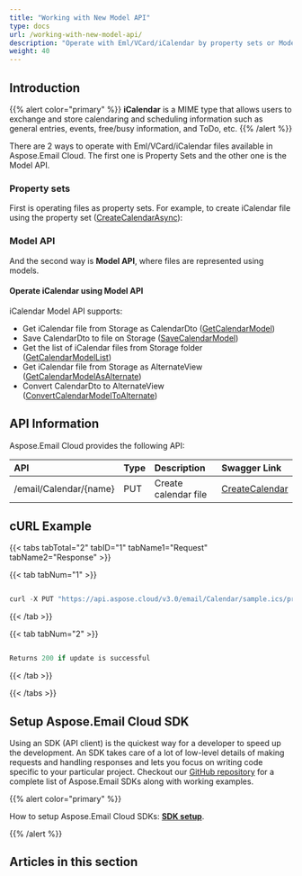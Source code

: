 ```yaml
---
title: "Working with New Model API"
type: docs
url: /working-with-new-model-api/
description: "Operate with Eml/VCard/iCalendar by property sets or Model API (part of Aspose.Email Cloud API, which is easy to use)."
weight: 40
---
```


## **Introduction**
{{% alert color="primary" %}} **iCalendar** is a MIME type that allows users to exchange and store calendaring and scheduling information such as general entries, events, free/busy information, and ToDo, etc. {{% /alert %}} 

There are 2 ways to operate with Eml/VCard/iCalendar files available in Aspose.Email Cloud. The first one is Property Sets and the other one is the Model API. 
### **Property sets**
First is operating files as property sets. For example, to create iCalendar file using the property set ([CreateCalendarAsync](https://github.com/aspose-email-cloud/aspose-email-cloud-dotnet/blob/master/docs/EmailApi.md#CreateCalendarAsync)):
### **Model API**
And the second way is **Model API**, where files are represented using models.
#### **Operate iCalendar using Model API**
iCalendar Model API supports:

- Get iCalendar file from Storage as CalendarDto ([GetCalendarModel](https://github.com/aspose-email-cloud/aspose-email-cloud-dotnet/blob/master/docs/EmailApi.md#GetCalendarModel))
- Save CalendarDto to file on Storage ([SaveCalendarModel](https://github.com/aspose-email-cloud/aspose-email-cloud-dotnet/blob/master/docs/EmailApi.md#SaveCalendarModel))
- Get the list of iCalendar files from Storage folder ([GetCalendarModelList](https://github.com/aspose-email-cloud/aspose-email-cloud-dotnet/blob/master/docs/EmailApi.md#GetCalendarModelList))
- Get iCalendar file from Storage as AlternateView ([GetCalendarModelAsAlternate](https://github.com/aspose-email-cloud/aspose-email-cloud-dotnet/blob/master/docs/EmailApi.md#GetCalendarModelAsAlternate))
- Convert CalendarDto to AlternateView ([ConvertCalendarModelToAlternate](https://github.com/aspose-email-cloud/aspose-email-cloud-dotnet/blob/master/docs/EmailApi.md#ConvertCalendarModelToAlternate))
## **API Information**
Aspose.Email Cloud provides the following API:

|**API**|**Type**|**Description**|**Swagger Link**|
| :- | :- | :- | :- |
|/email/Calendar/{name}|PUT|Create calendar file|[CreateCalendar](https://apireference.aspose.cloud/email/#/Calendar/CreateCalendar)|
## **cURL Example**
{{< tabs tabTotal="2" tabID="1" tabName1="Request" tabName2="Response" >}}

{{< tab tabNum="1" >}}

```java

curl -X PUT "https://api.aspose.cloud/v3.0/email/Calendar/sample.ics/properties" -H "accept: application/json" -H "authorization: Bearer eyJhbGciOiJSUzI1NiIsInR5cCI6IkpXVCJ9.eyJuYmYiOjE1NzU4MzA4NzksImV4cCI6MTU3NTkxNzI3OSwiaXNzIjoiaHR0cHM6Ly9hcGkuYXNwb3NlLmNsb3VkIiwiYXVkIjpbImh0dHBzOi8vYXBpLmFzcG9zZS5jbG91ZC9yZXNvdXJjZXMiLCJhcGkucGxhdGZvcm0iLCJhcGkucHJvZHVjdHMiXSwiY2xpZW50X2lkIjoiNzg5NDZmYjQtM2JkNC00ZDNlLWIzMDktZjllMmZmOWFjNmY5IiwiY2xpZW50X2lkU3J2SWQiOiI2NTk5ODQiLCJzY29wZSI6WyJhcGkucGxhdGZvcm0iLCJhcGkucHJvZHVjdHMiXX0.mp1drdo4pYso9TEv8VL0pNk5D\_oxNMFI1JevJCD3koIgC2kN8lFGVypkXwQVlEYLtOULaT5JlSEwB2dtomqTW1eGpy6SIHP\_o5g5npoj2tlyBMCEf3od-cU6oObwLkdiELGbjkJ9SHh--wZTjk81VeSudXyAoX48bPsFGlBwq0N240i7mShtxIno87U58DEFONJLteQME86rAg6PqwBmHkfVoLbDkkLWHo5s2VxOD6UPkBGRaqjdpQlkHL17mq5hz0iWHW2HLUnMo6-ET0g0e0RYaYZnu4VPRyoUj2j5a0WTVryKybMc-WgjmzDzfJ2Y1mQoZE9KvD177v2GKn5CBg" -H "Content-Type: application/json" -d "{ \"hierarchicalObject\": { \"name\": \"CALENDAR\", \"type\": \"HierarchicalObject\", \"internalProperties\": [ { \"value\":\"Updated Access-A-Ride to 900 Jay St., Brooklyn\", \"name\":\"DESCRIPTION\", \"type\":\"PrimitiveObject\" } ] }}"

```

{{< /tab >}}

{{< tab tabNum="2" >}}

```java

Returns 200 if update is successful


```

{{< /tab >}}

{{< /tabs >}}
## **Setup Aspose.Email Cloud SDK**
Using an SDK (API client) is the quickest way for a developer to speed up the development. An SDK takes care of a lot of low-level details of making requests and handling responses and lets you focus on writing code specific to your particular project. Checkout our [GitHub repository](https://github.com/aspose-email-cloud) for a complete list of Aspose.Email SDKs along with working examples.

{{% alert color="primary" %}} 

How to setup Aspose.Email Cloud SDKs: [**SDK setup**](/emailcloud/sdk-setup/). 

{{% /alert %}} 
## **Articles in this section**
